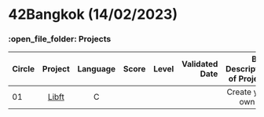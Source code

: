 # 42Bangkok (14/02/2023)

<h3>:open_file_folder: Projects</h3>

|Circle |Project  |Language |Score  |Level  | Validated Date  | Brief Description of Projects
| ------------- |:-------------:|:-------------:|:-------------:|:-------------:|-------------:|-------------:|
|      01       |[Libft](https://github.com/caunhach/42cursus_Libft)     |       C       |               |         |         |Create your own libc|
